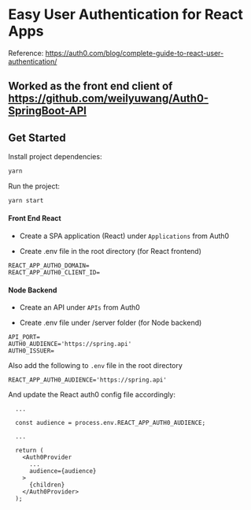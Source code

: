 # Easy User Authentication for React Apps

Reference: https://auth0.com/blog/complete-guide-to-react-user-authentication/

## Worked as the front end client of https://github.com/weilyuwang/Auth0-SpringBoot-API

## Get Started

Install project dependencies:

```bash
yarn
```

Run the project:

```bash
yarn start
```

#### Front End React

- Create a SPA application (React) under `Applications` from Auth0

- Create .env file in the root directory (for React frontend)

```
REACT_APP_AUTHO_DOMAIN=
REACT_APP_AUTH0_CLIENT_ID=
```

#### Node Backend

- Create an API under `APIs` from Auth0

- Create .env file under /server folder (for Node backend)

```
API_PORT=
AUTH0_AUDIENCE='https://spring.api'
AUTH0_ISSUER=
```

Also add the following to `.env` file in the root directory

```
REACT_APP_AUTH0_AUDIENCE='https://spring.api'
```

And update the React auth0 config file accordingly:

```
  ...

  const audience = process.env.REACT_APP_AUTH0_AUDIENCE;

  ...

  return (
    <Auth0Provider
      ...
      audience={audience}
    >
      {children}
    </Auth0Provider>
  );
```
